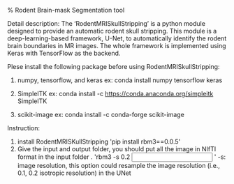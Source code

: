 % Rodent Brain-mask Segmentation tool


Detail description: 
The ‘RodentMRISkullStripping’ is a python module designed to provide an automatic rodent skull stripping. This module is a deep-learning-based framework, U-Net, to automatically identify the rodent brain boundaries in MR images. The whole framework is implemented using Keras with TensorFlow as the backend.


Plese install the following package before using RodentMRISkullStripping:
1) numpy, tensorflow, and keras
ex: conda install numpy tensorflow keras

2) SimpleITK
ex: conda install -c https://conda.anaconda.org/simpleitk SimpleITK

3) scikit-image
ex: conda install -c conda-forge scikit-image


Instruction:
1) install RodentMRISKullStripping
'pip install rbm3==0.0.5'
2) Give the input and output folder, you should put all the image in NIfTI format in the input folder .
'rbm3 -s 0.2 <input> <output>'
-s: image resolution, this option could resample the image resolution (i.e., 0.1, 0.2 isotropic resolution) in the UNet
